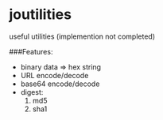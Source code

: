 joutilities
===========

useful utilities (implemention not completed)

###Features:
* binary data => hex string
* URL encode/decode
* base64 encode/decode
* digest:
    1. md5
    2. sha1
